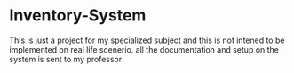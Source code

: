 # Inventory-System
This is just a project for my specialized subject and this is not intened to be implemented on real life scenerio.
all the documentation and setup on the system is  sent to my professor
